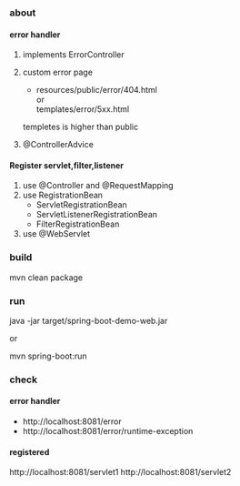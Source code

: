 ### about 

#### error handler
1. implements ErrorController
2. custom error page
    * resources/public/error/404.html  
    or  
    templates/error/5xx.html  
    
    templetes is higher than public
    
3. @ControllerAdvice

#### Register servlet,filter,listener
 
1. use @Controller and @RequestMapping
2. use RegistrationBean
    * ServletRegistrationBean
    * ServletListenerRegistrationBean
    * FilterRegistrationBean
3. use @WebServlet

### build
mvn clean package

### run
java -jar target/spring-boot-demo-web.jar

or 

mvn spring-boot:run

### check
#### error handler
* http://localhost:8081/error
* http://localhost:8081/error/runtime-exception

#### registered
http://localhost:8081/servlet1
http://localhost:8081/servlet2
